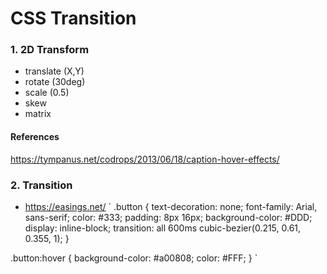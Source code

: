 # CSS Transition

### 1. 2D Transform
- translate (X,Y)
- rotate (30deg)
- scale (0.5)
- skew
- matrix

#### References
https://tympanus.net/codrops/2013/06/18/caption-hover-effects/

### 2. Transition
- https://easings.net/
`
.button {
	text-decoration: none;
	font-family: Arial, sans-serif;
	color: #333;
	padding: 8px 16px;
	background-color: #DDD;
	display: inline-block;
	transition: all 600ms cubic-bezier(0.215, 0.61, 0.355, 1);
}

.button:hover {
	background-color: #a00808;
	color: #FFF;
}
`
